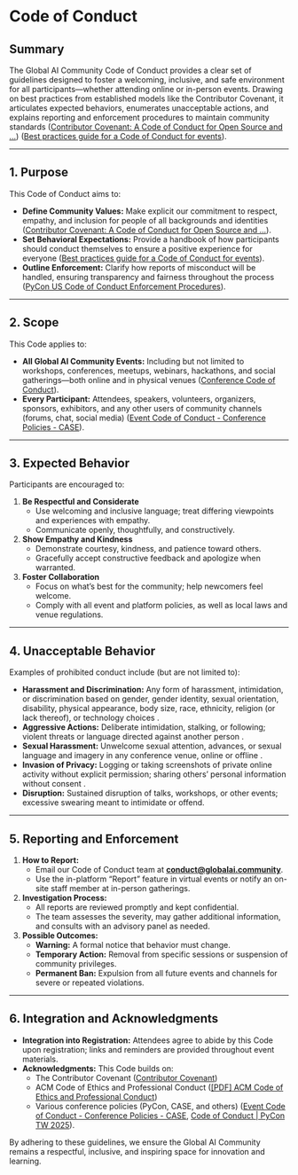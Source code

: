 # Code of Conduct

## Summary

The Global AI Community Code of Conduct provides a clear set of guidelines designed to foster a welcoming, inclusive, and safe environment for all participants—whether attending online or in-person events. Drawing on best practices from established models like the Contributor Covenant, it articulates expected behaviors, enumerates unacceptable actions, and explains reporting and enforcement procedures to maintain community standards  ([Contributor Covenant: A Code of Conduct for Open Source and ...](https://www.contributor-covenant.org/?utm_source=chatgpt.com)) ([Best practices guide for a Code of Conduct for events](https://policies.python.org/python.org/code-of-conduct/Best-Practices/?utm_source=chatgpt.com)).

---

## 1. Purpose

This Code of Conduct aims to:
- **Define Community Values:** Make explicit our commitment to respect, empathy, and inclusion for people of all backgrounds and identities  ([Contributor Covenant: A Code of Conduct for Open Source and ...](https://www.contributor-covenant.org/?utm_source=chatgpt.com)).  
- **Set Behavioral Expectations:** Provide a handbook of how participants should conduct themselves to ensure a positive experience for everyone  ([Best practices guide for a Code of Conduct for events](https://policies.python.org/python.org/code-of-conduct/Best-Practices/?utm_source=chatgpt.com)).  
- **Outline Enforcement:** Clarify how reports of misconduct will be handled, ensuring transparency and fairness throughout the process  ([PyCon US Code of Conduct Enforcement Procedures](https://policies.python.org/us.pycon.org/code-of-conduct/Enforcement-Procedures/?utm_source=chatgpt.com)).

---

## 2. Scope

This Code applies to:
- **All Global AI Community Events:** Including but not limited to workshops, conferences, meetups, webinars, hackathons, and social gatherings—both online and in physical venues  ([Conference Code of Conduct](https://confcodeofconduct.com/?utm_source=chatgpt.com)).  
- **Every Participant:** Attendees, speakers, volunteers, organizers, sponsors, exhibitors, and any other users of community channels (forums, chat, social media)  ([Event Code of Conduct - Conference Policies - CASE](https://www.case.org/conferences-training/conference-policies/conference-code-conduct?utm_source=chatgpt.com)).

---

## 3. Expected Behavior

Participants are encouraged to:
1. **Be Respectful and Considerate**  
   - Use welcoming and inclusive language; treat differing viewpoints and experiences with empathy.  
   - Communicate openly, thoughtfully, and constructively.  
2. **Show Empathy and Kindness**  
   - Demonstrate courtesy, kindness, and patience toward others.  
   - Gracefully accept constructive feedback and apologize when warranted.  
3. **Foster Collaboration**  
   - Focus on what’s best for the community; help newcomers feel welcome.  
   - Comply with all event and platform policies, as well as local laws and venue regulations.

---

## 4. Unacceptable Behavior

Examples of prohibited conduct include (but are not limited to):
- **Harassment and Discrimination:** Any form of harassment, intimidation, or discrimination based on gender, gender identity, sexual orientation, disability, physical appearance, body size, race, ethnicity, religion (or lack thereof), or technology choices .  
- **Aggressive Actions:** Deliberate intimidation, stalking, or following; violent threats or language directed against another person .  
- **Sexual Harassment:** Unwelcome sexual attention, advances, or sexual language and imagery in any conference venue, online or offline .  
- **Invasion of Privacy:** Logging or taking screenshots of private online activity without explicit permission; sharing others’ personal information without consent .  
- **Disruption:** Sustained disruption of talks, workshops, or other events; excessive swearing meant to intimidate or offend.

---

## 5. Reporting and Enforcement

1. **How to Report:**  
   - Email our Code of Conduct team at **conduct@globalai.community**.  
   - Use the in-platform “Report” feature in virtual events or notify an on-site staff member at in-person gatherings.  
2. **Investigation Process:**  
   - All reports are reviewed promptly and kept confidential.  
   - The team assesses the severity, may gather additional information, and consults with an advisory panel as needed.  
3. **Possible Outcomes:**  
   - **Warning:** A formal notice that behavior must change.  
   - **Temporary Action:** Removal from specific sessions or suspension of community privileges.  
   - **Permanent Ban:** Expulsion from all future events and channels for severe or repeated violations.

---

## 6. Integration and Acknowledgments

- **Integration into Registration:** Attendees agree to abide by this Code upon registration; links and reminders are provided throughout event materials.  
- **Acknowledgments:** This Code builds on:  
  - The Contributor Covenant  ([Contributor Covenant](https://en.wikipedia.org/wiki/Contributor_Covenant))  
  - ACM Code of Ethics and Professional Conduct  ([[PDF] ACM Code of Ethics and Professional Conduct](https://www.acm.org/binaries/content/assets/about/acm-code-of-ethics-booklet.pdf))  
  - Various conference policies (PyCon, CASE, and others)  ([Event Code of Conduct - Conference Policies - CASE](https://www.case.org/conferences-training/conference-policies/conference-code-conduct), [Code of Conduct | PyCon TW 2025](https://tw.pycon.org/en-us/about/code-of-conduct)).

By adhering to these guidelines, we ensure the Global AI Community remains a respectful, inclusive, and inspiring space for innovation and learning.
